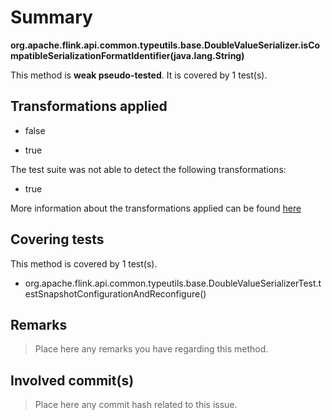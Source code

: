 # Summary
**org.apache.flink.api.common.typeutils.base.DoubleValueSerializer.isCompatibleSerializationFormatIdentifier(java.lang.String)**

This method is **weak pseudo-tested**.
It is covered by 1 test(s). 


## Transformations applied

- false

- true


The test suite was not able to detect the following transformations:
 * true 


More information about the transformations applied can be found [here](https://github.com/STAMP-project/pitest-descartes)

## Covering tests
This method is covered by 1 test(s).
* org.apache.flink.api.common.typeutils.base.DoubleValueSerializerTest.testSnapshotConfigurationAndReconfigure()


## Remarks
> Place here any remarks you have regarding this method.

## Involved commit(s)

> Place here any commit hash related to this issue.
